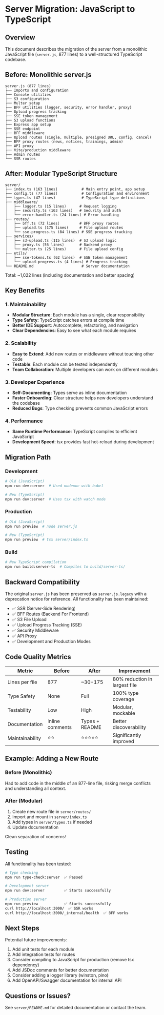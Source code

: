 # Server Migration: JavaScript to TypeScript

## Overview

This document describes the migration of the server from a monolithic JavaScript file (`server.js`, 877 lines) to a well-structured TypeScript codebase.

## Before: Monolithic server.js

```
server.js (877 lines)
├── Imports and configuration
├── Console utilities
├── S3 configuration
├── Multer setup
├── BFF utilities (logger, security, error handler, proxy)
├── Upload progress tracking
├── SSE token management
├── S3 upload functions
├── Express app setup
├── SSE endpoint
├── BFF middleware
├── Upload routes (single, multiple, presigned URL, config, cancel)
├── BFF proxy routes (news, notices, trainings, admin)
├── API proxy
├── Vite/production middleware
├── Admin routes
└── SSR routes
```

## After: Modular TypeScript Structure

```
server/
├── index.ts (163 lines)           # Main entry point, app setup
├── config.ts (77 lines)           # Configuration and environment
├── types.ts (47 lines)            # TypeScript type definitions
├── middleware/
│   ├── logger.ts (15 lines)      # Request logging
│   ├── security.ts (103 lines)   # Security and auth
│   └── error-handler.ts (24 lines) # Error handling
├── routes/
│   ├── bff.ts (72 lines)         # BFF proxy routes
│   ├── upload.ts (175 lines)     # File upload routes
│   └── sse-progress.ts (84 lines) # SSE progress tracking
├── services/
│   ├── s3-upload.ts (115 lines)  # S3 upload logic
│   ├── proxy.ts (56 lines)       # Backend proxy
│   └── multer.ts (25 lines)      # File upload config
├── utils/
│   ├── sse-tokens.ts (62 lines)  # SSE token management
│   └── upload-progress.ts (4 lines) # Progress tracking
└── README.md                      # Server documentation
```

Total: ~1,022 lines (including documentation and better spacing)

## Key Benefits

### 1. Maintainability
- **Modular Structure**: Each module has a single, clear responsibility
- **Type Safety**: TypeScript catches errors at compile time
- **Better IDE Support**: Autocomplete, refactoring, and navigation
- **Clear Dependencies**: Easy to see what each module requires

### 2. Scalability
- **Easy to Extend**: Add new routes or middleware without touching other code
- **Testable**: Each module can be tested independently
- **Team Collaboration**: Multiple developers can work on different modules

### 3. Developer Experience
- **Self-Documenting**: Types serve as inline documentation
- **Faster Onboarding**: Clear structure helps new developers understand the codebase
- **Reduced Bugs**: Type checking prevents common JavaScript errors

### 4. Performance
- **Same Runtime Performance**: TypeScript compiles to efficient JavaScript
- **Development Speed**: tsx provides fast hot-reload during development

## Migration Path

### Development
```bash
# Old (JavaScript)
npm run dev:server  # Used nodemon with babel

# New (TypeScript)
npm run dev:server  # Uses tsx with watch mode
```

### Production
```bash
# Old (JavaScript)
npm run preview  # node server.js

# New (TypeScript)
npm run preview  # tsx server/index.ts
```

### Build
```bash
# New TypeScript compilation
npm run build:server-ts  # Compiles to build/server-ts/
```

## Backward Compatibility

The original `server.js` has been preserved as `server.js.legacy` with a deprecation notice for reference. All functionality has been maintained:

- ✅ SSR (Server-Side Rendering)
- ✅ BFF Routes (Backend For Frontend)
- ✅ S3 File Upload
- ✅ Upload Progress Tracking (SSE)
- ✅ Security Middleware
- ✅ API Proxy
- ✅ Development and Production Modes

## Code Quality Metrics

| Metric | Before | After | Improvement |
|--------|--------|-------|-------------|
| Lines per file | 877 | ~30-175 | 80% reduction in largest file |
| Type Safety | None | Full | 100% type coverage |
| Testability | Low | High | Modular, mockable |
| Documentation | Inline comments | Types + README | Better discoverability |
| Maintainability | ⭐⭐ | ⭐⭐⭐⭐⭐ | Significantly improved |

## Example: Adding a New Route

### Before (Monolithic)
Had to add code in the middle of an 877-line file, risking merge conflicts and understanding all context.

### After (Modular)
1. Create new route file in `server/routes/`
2. Import and mount in `server/index.ts`
3. Add types in `server/types.ts` if needed
4. Update documentation

Clean separation of concerns!

## Testing

All functionality has been tested:

```bash
# Type checking
npm run type-check:server  ✅ Passed

# Development server
npm run dev:server         ✅ Starts successfully

# Production server  
npm run preview            ✅ Starts successfully
curl http://localhost:3000/  ✅ SSR works
curl http://localhost:3000/_internal/health  ✅ BFF works
```

## Next Steps

Potential future improvements:

1. Add unit tests for each module
2. Add integration tests for routes
3. Consider compiling to JavaScript for production (remove tsx dependency)
4. Add JSDoc comments for better documentation
5. Consider adding a logger library (winston, pino)
6. Add OpenAPI/Swagger documentation for internal API

## Questions or Issues?

See `server/README.md` for detailed documentation or contact the team.
